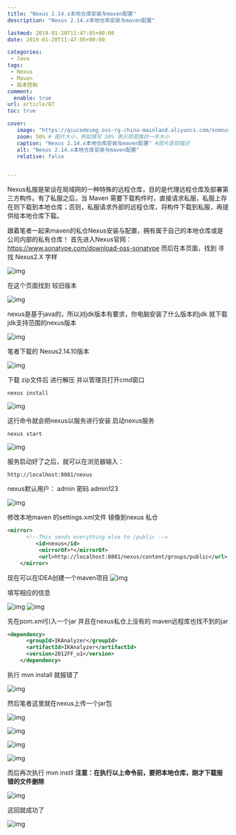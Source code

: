 ```yaml
---
title: "Nexus 2.14.x本地仓库安装与maven配置"
description: "Nexus 2.14.x本地仓库安装与maven配置"

lastmod: 2019-01-20T11:47:05+00:00
date: 2019-01-20T11:47:05+00:00

categories:
 - Java
tags:
 - Nexus
 - Maven
 - 版本控制
comment:
  enable: true
url: article/87
toc: true

cover:
   image: "https://qiucodeimg.oss-rg-china-mainland.aliyuncs.com/somnus/1547954019252.png" #图片路径例如：posts/tech/123/123.png
   zoom: 50% # 图片大小，例如填写 50% 表示原图像的一半大小
   caption: "Nexus 2.14.x本地仓库安装与maven配置" #图片底部描述
   alt: "Nexus 2.14.x本地仓库安装与maven配置"
   relative: false


---
```


Nexus私服是架设在局域网的一种特殊的远程仓库，目的是代理远程仓库及部署第三方构件。有了私服之后，当 Maven 需要下载构件时，直接请求私服，私服上存在则下载到本地仓库；否则，私服请求外部的远程仓库，将构件下载到私服，再提供给本地仓库下载。

<!--more-->

 跟着笔者一起来maven的私仓Nexus安装与配置，拥有属于自己的本地仓库或是公司内部的私有仓库！
   首先进入Nexus官网：https://www.sonatype.com/download-oss-sonatype
而后在本页面，找到 寻找 Nexus2.X 字样

![img](https://qiucodeimg.oss-rg-china-mainland.aliyuncs.com/somnus/1547954019252.png)

在这个页面找到 较旧版本

![img](https://qiucodeimg.oss-rg-china-mainland.aliyuncs.com/somnus/1547955654118.png)

nexus是基于java的，所以对jdk版本有要求，你电脑安装了什么版本的jdk 就下载jdk支持范围的nexus版本

![img](https://qiucodeimg.oss-rg-china-mainland.aliyuncs.com/somnus/1547955790588.png)

笔者下载的 Nexus2.14.10版本

![img](https://qiucodeimg.oss-rg-china-mainland.aliyuncs.com/somnus/1547954128429.png)

下载 zip文件后 进行解压 并以管理员打开cmd窗口

```shell
nexus install
```



![img](https://qiucodeimg.oss-rg-china-mainland.aliyuncs.com/somnus/1547954239639.png)

这行命令就会把nexus以服务进行安装
启动nexus服务

```shell
nexus start
```



![img](https://qiucodeimg.oss-rg-china-mainland.aliyuncs.com/somnus/1547954415348.png)

服务启动好了之后，就可以在浏览器输入：

```shell
http://localhost:8081/nexus
```



nexus默认用户： admin 密码 admin123

![img](https://qiucodeimg.oss-rg-china-mainland.aliyuncs.com/somnus/1547955573153.png)

修改本地maven 的settings.xml文件 镜像到nexus 私仓

```xml
<mirror>
      <!--This sends everything else to /public -->
         <id>nexus</id>
          <mirrorOf>*</mirrorOf>
          <url>http://localhost:8081/nexus/content/groups/public</url>
    </mirror>
```



现在可以在IDEA创建一个maven项目
![img](https://qiucodeimg.oss-rg-china-mainland.aliyuncs.com/somnus/1547954771527.png)

填写相应的信息

![img](https://qiucodeimg.oss-rg-china-mainland.aliyuncs.com/somnus/1547954824870.png)
![img](https://qiucodeimg.oss-rg-china-mainland.aliyuncs.com/somnus/1547954861788.png)

先在pom.xml引入一个jar 并且在nexus私仓上没有的 maven远程库也找不到的jar

```xml
<dependency>
      <groupId>IKAnalyzer</groupId>
      <artifactId>IKAnalyzer</artifactId>
      <version>2012FF_u1</version>
    </dependency>
```



执行 mvn install 就报错了

![img](https://qiucodeimg.oss-rg-china-mainland.aliyuncs.com/somnus/1547955101002.png)



然后笔者这里就在nexus上传一个jar包

![img](https://qiucodeimg.oss-rg-china-mainland.aliyuncs.com/somnus/1547955141890.png)

![img](https://qiucodeimg.oss-rg-china-mainland.aliyuncs.com/somnus/1547955175769.png)

![img](https://qiucodeimg.oss-rg-china-mainland.aliyuncs.com/somnus/1547955227592.png)

![img](https://qiucodeimg.oss-rg-china-mainland.aliyuncs.com/somnus/1547955200900.png)

而后再次执行 mvn instll
**注意：在执行以上命令前，要把本地仓库，刚才下载报错的文件删除**

![img](https://qiucodeimg.oss-rg-china-mainland.aliyuncs.com/somnus/1547955431918.png)

这回就成功了

![img](https://qiucodeimg.oss-rg-china-mainland.aliyuncs.com/somnus/1547955496652.png)
